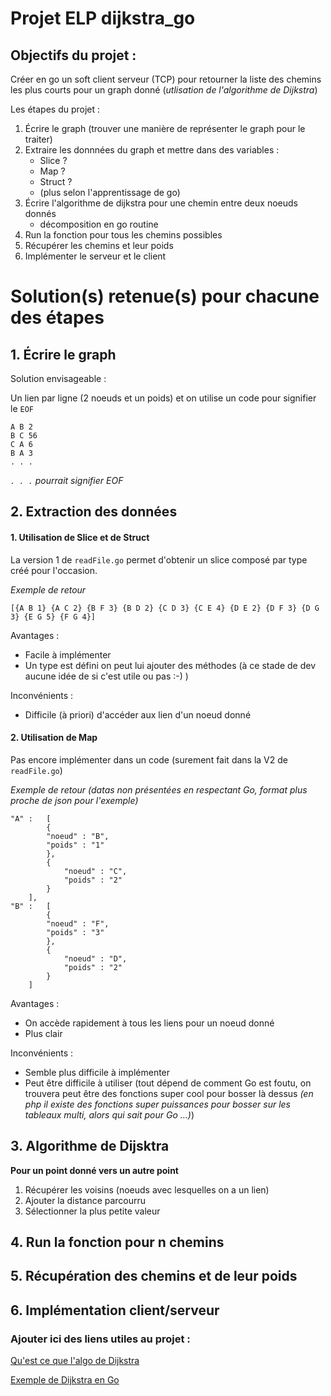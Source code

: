 # Projet ELP dijkstra_go
## Objectifs du projet :
Créer en go un soft client serveur (TCP) pour retourner la liste des chemins les plus courts pour un graph donné (*utlisation de l'algorithme de Dijkstra*)

Les étapes du projet :

1. Écrire le graph (trouver une manière de représenter le graph pour le traiter)
2. Extraire les donnnées du graph et mettre dans des variables :
	- Slice ?
	- Map ?
	- Struct ?
	- (plus selon l'apprentissage de go)
3. Écrire l'algorithme de dijkstra pour une chemin entre deux noeuds donnés
	- décomposition en go routine
4. Run la fonction pour tous les chemins possibles 
5. Récupérer les chemins et leur poids
6. Implémenter le serveur et le client


# Solution(s) retenue(s) pour chacune des étapes

## 1. Écrire le graph
Solution envisageable :

Un lien par ligne (2 noeuds et un poids) et on utilise un code pour signifier le `EOF`

	A B 2
	B C 56
	C A 6
	B A 3
	. . .
	
*`. . .` pourrait signifier EOF*
## 2. Extraction des données

#### 1. Utilisation de Slice et de Struct

La version 1 de `readFile.go` permet d'obtenir un slice composé par type créé pour l'occasion.

*Exemple de retour*

	[{A B 1} {A C 2} {B F 3} {B D 2} {C D 3} {C E 4} {D E 2} {D F 3} {D G 3} {E G 5} {F G 4}]

Avantages : 
- Facile à implémenter
- Un type est défini on peut lui ajouter des méthodes (à ce stade de dev aucune idée de si c'est utile ou pas :-) )

Inconvénients :
- Difficile (à priori) d'accéder aux lien d'un noeud donné

#### 2. Utilisation de Map

Pas encore implémenter dans un code (surement fait dans la V2 de `readFile.go`)

*Exemple de retour (datas non présentées en respectant Go, format plus proche de json pour l'exemple)*

	"A" : 	[
			{
			"noeud" : "B",
			"poids" : "1" 
			},
			{
				"noeud" : "C",
				"poids" : "2" 
			}
		],
	"B" : 	[
			{
			"noeud" : "F",
			"poids" : "3" 
			},
			{
				"noeud" : "D",
				"poids" : "2" 
			}
		]

Avantages :

- On accède rapidement à tous les liens pour un noeud donné
- Plus clair 

Inconvénients : 

- Semble plus difficile à implémenter
- Peut être difficile à utiliser (tout dépend de comment Go est foutu, on trouvera peut être des fonctions super cool pour bosser là dessus *(en php il existe des fonctions super puissances pour bosser sur les tableaux multi, alors qui sait pour Go …)*)
		

## 3. Algorithme de Dijsktra
**Pour un point donné vers un autre point**
1. Récupérer les voisins (noeuds avec lesquelles on a un lien)
2. Ajouter la distance parcourru 
3. Sélectionner la plus petite valeur
## 4. Run la fonction pour n chemins
## 5. Récupération des chemins et de leur poids
## 6. Implémentation client/serveur


### Ajouter ici des liens utiles au projet :

[Qu'est ce que l'algo de Dijkstra](https://www.youtube.com/watch?v=rHylCtXtdNs)

[Exemple de Dijkstra en Go](https://github.com/RyanCarrier/dijkstra)
